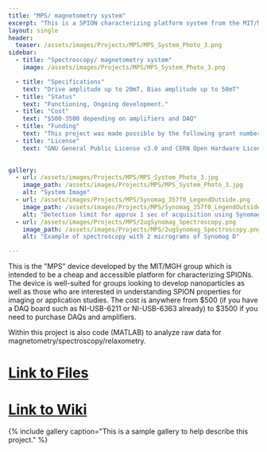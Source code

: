 ```yaml
---
title: "MPS/ magnetometry system"
excerpt: "This is a SPION characterizing platform system from the MIT/MGH group"
layout: single
header:
  teaser: /assets/images/Projects/MPS/MPS_System_Photo_3.png
sidebar:
  - title: "Spectroscopy/ magnetometry system"
    image: /assets/images/Projects/MPS/MPS_System_Photo_3.png

  - title: "Specifications"
    text: "Drive amplitude up to 20mT, Bias amplitude up to 50mT"
  - title: "Status"
    text: "Functioning, Ongoing development."
  - title: "Cost"
    text: "$500-3500 depending on amplifiers and DAQ"
  - title: "Funding"
    text: "This project was made possible by the following grant numbers: NIBIB U01EB025121 NIMH R24106053 and NSF GRFP 1122374"
  - title: "License"
    text: "GNU General Public License v3.0 and CERN Open Hardware License v1.2"

    
gallery:
  - url: /assets/images/Projects/MPS/MPS_System_Photo_3.jpg
    image_path: /assets/images/Projects/MPS/MPS_System_Photo_3.jpg
    alt: "System Image"
  - url: /assets/images/Projects/MPS/Synomag_357f0_LegendOutside.png
    image_path: /assets/images/Projects/MPS/Synomag_357f0_LegendOutside.png
    alt: "Detection limit for approx 1 sec of acquisition using Synomag D 70nm. Each sample 4uL"
  - url: /assets/images/Projects/MPS/2ugSynomag_Spectroscopy.png
    image_path: /assets/images/Projects/MPS/2ugSynomag_Spectroscopy.png
    alt: "Example of spectroscopy with 2 micrograms of Synomag D"

---
```




This is the "MPS" device developed by the MIT/MGH group which is intended to be a cheap and accessible platform for characterizing SPIONs. The device is well-suited for groups looking to develop nanoparticles as well as those who are interested in understanding SPION properties for imaging or application studies. The cost is anywhere from $500 (if you have a DAQ board such as NI-USB-6211 or NI-USB-6363 already) to $3500 if you need to purchase DAQs and amplifiers. 

Within this project is also code (MATLAB) to analyze raw data for magnetometry/spectroscopy/relaxometry.
# [Link to Files](https://github.com/OS-MPI/MPS)
# [Link to Wiki](https://github.com/OS-MPI/MPS/wiki)
{% include gallery caption="This is a sample gallery to help describe this project." %}
